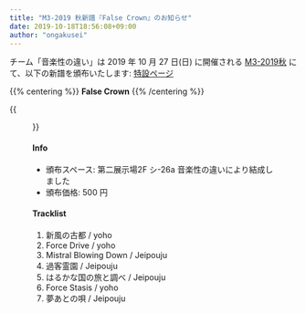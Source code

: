 ```yaml
---
title: "M3-2019 秋新譜『False Crown』のお知らせ"
date: 2019-10-18T18:56:08+09:00
author: "ongakusei"
---
```


チーム「音楽性の違い」は 2019 年 10 月 27 日(日) に開催される [M3-2019秋](http://www.m3net.jp/) にて、以下の新譜を頒布いたします: [特設ページ](/discography/004/)

{{% centering %}}
<strong>False Crown</strong>
{{% /centering %}}

{{<figure src="/img/004/jacket.png" link="/discography/004/">}}

#### Info

- 頒布スペース: 第二展示場2F シ-26a 音楽性の違いにより結成しました
- 頒布価格: 500 円

#### Tracklist

1. 新風の古都 / yoho
2. Force Drive / yoho
3. Mistral Blowing Down / Jeipouju
4. 過客霊園 / Jeipouju
5. はるかな国の旅と調べ / Jeipouju
6. Force Stasis / yoho
7. 夢あとの唄 / Jeipouju


